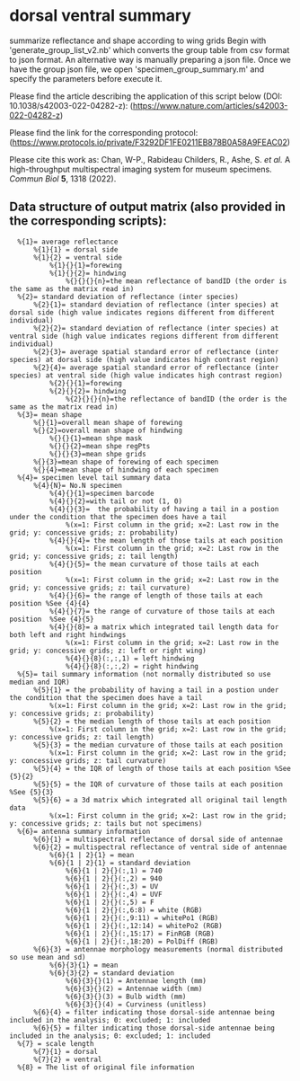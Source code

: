 # dorsal ventral summary
 summarize reflectance and shape according to wing grids
Begin with 'generate_group_list_v2.nb' which converts the group table from csv format to json format. An alternative way is manually preparing a json file.
Once we have the group json file, we open 'specimen_group_summary.m' and specify the parameters before execute it.

Please find the article describing the application of this script below (DOI: 10.1038/s42003-022-04282-z):
(https://www.nature.com/articles/s42003-022-04282-z)

Please find the link for the corresponding protocol:
(https://www.protocols.io/private/F3292DF1FE0211EB878B0A58A9FEAC02)

Please cite this work as:
Chan, W-P., Rabideau Childers, R., Ashe, S. *et al.* A high-throughput multispectral imaging system for museum specimens. *Commun Biol* **5**, 1318 (2022).

## Data structure of output matrix (also provided in the corresponding scripts):
```
  %{1}= average reflectance
      %{1}{1} = dorsal side
      %{1}{2} = ventral side
          %{1}{}{1}=forewing
          %{1}{}{2}= hindwing
              %{}{}{}{n}=the mean reflectance of bandID (the order is the same as the matrix read in)
  %{2}= standard deviation of reflectance (inter species)
      %{2}{1}= standard deviation of reflectance (inter species) at dorsal side (high value indicates regions different from different individual)
      %{2}{2}= standard deviation of reflectance (inter species) at ventral side (high value indicates regions different from different individual)
      %{2}{3}= average spatial standard error of reflectance (inter species) at dorsal side (high value indicates high contrast region)
      %{2}{4}= average spatial standard error of reflectance (inter species) at ventral side (high value indicates high contrast region)
          %{2}{}{1}=forewing
          %{2}{}{2}= hindwing
              %{2}{}{}{n}=the reflectance of bandID (the order is the same as the matrix read in)
  %{3}= mean shape
      %{}{1}=overall mean shape of forewing
      %{}{2}=overall mean shape of hindwing
          %{}{}{1}=mean shpe mask
          %{}{}{2}=mean shpe regPts
          %{}{}{3}=mean shpe grids
      %{}{3}=mean shape of forewing of each specimen
      %{}{4}=mean shape of hindwing of each specimen
  %{4}= specimen level tail summary data
      %{4}{N}= No.N specimen
          %{4}{}{1}=specimen barcode
          %{4}{}{2}=with tail or not (1, 0)
          %{4}{}{3}=  the probability of having a tail in a postion under the condition that the specimen does have a tail
              %(x=1: First column in the grid; x=2: Last row in the grid; y: concessive grids; z: probability)
          %{4}{}{4}= the mean length of those tails at each position
              %(x=1: First column in the grid; x=2: Last row in the grid; y: concessive grids; z: tail length)
          %{4}{}{5}= the mean curvature of those tails at each position
              %(x=1: First column in the grid; x=2: Last row in the grid; y: concessive grids; z: tail curvature)
          %{4}{}{6}= the range of length of those tails at each position %See {4}{4}
          %{4}{}{7}= the range of curvature of those tails at each position  %See {4}{5}
          %{4}{}{8}= a matrix which integrated tail length data for both left and right hindwings
              %(x=1: First column in the grid; x=2: Last row in the grid; y: concessive grids; z: left or right wing)
              %{4}{}{8}(:,:,1) = left hindwing
              %{4}{}{8}(:,:,2) = right hindwing
  %{5}= tail summary information (not normally distributed so use median and IQR)
      %{5}{1} = the probability of having a tail in a postion under the condition that the specimen does have a tail
          %(x=1: First column in the grid; x=2: Last row in the grid; y: concessive grids; z: probability)
      %{5}{2} = the median length of those tails at each position
          %(x=1: First column in the grid; x=2: Last row in the grid; y: concessive grids; z: tail length)
      %{5}{3} = the median curvature of those tails at each position
          %(x=1: First column in the grid; x=2: Last row in the grid; y: concessive grids; z: tail curvature)
      %{5}{4} = the IQR of length of those tails at each position %See {5}{2}
      %{5}{5} = the IQR of curvature of those tails at each position  %See {5}{3}
      %{5}{6} = a 3d matrix which integrated all original tail length data
          %(x=1: First column in the grid; x=2: Last row in the grid; y: concessive grids; z: tails but not specimens)
  %{6}= antenna summary information
      %{6}{1} = multispectral reflectance of dorsal side of antennae
      %{6}{2} = multispectral reflectance of ventral side of antennae
          %{6}{1 | 2}{1} = mean
          %{6}{1 | 2}{1} = standard deviation
              %{6}{1 | 2}{}(:,1) = 740
              %{6}{1 | 2}{}(:,2) = 940
              %{6}{1 | 2}{}(:,3) = UV
              %{6}{1 | 2}{}(:,4) = UVF
              %{6}{1 | 2}{}(:,5) = F
              %{6}{1 | 2}{}(:,6:8) = white (RGB)
              %{6}{1 | 2}{}(:,9:11) = whitePo1 (RGB)
              %{6}{1 | 2}{}(:,12:14) = whitePo2 (RGB)
              %{6}{1 | 2}{}(:,15:17) = FinRGB (RGB)
              %{6}{1 | 2}{}(:,18:20) = PolDiff (RGB)
      %{6}{3} = antennae morphology measurements (normal distributed so use mean and sd)
          %{6}{3}{1} = mean
          %{6}{3}{2} = standard deviation
              %{6}{3}{}(1) = Antennae length (mm)
              %{6}{3}{}(2) = Antennae width (mm)
              %{6}{3}{}(3) = Bulb width (mm)
              %{6}{3}{}(4) = Curviness (unitless)
      %{6}{4} = filter indicating those dorsal-side antennae being included in the analysis; 0: excluded; 1: included
      %{6}{5} = filter indicating those dorsal-side antennae being included in the analysis; 0: excluded; 1: included
  %{7} = scale length
      %{7}{1} = dorsal
      %{7}{2} = ventral
  %{8} = The list of original file information
